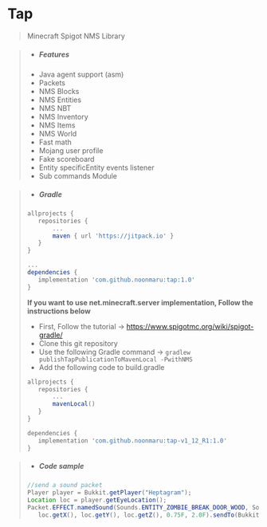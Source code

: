 # Tap

> Minecraft Spigot NMS Library

> * ##### Features
>  * Java agent support (asm)
>  * Packets
>  * NMS Blocks
>  * NMS Entities
>  * NMS NBT
>  * NMS Inventory
>  * NMS Items
>  * NMS World
>  * Fast math
>  * Mojang user profile
>  * Fake scoreboard
>  * Entity specificEntity events listener
>  * Sub commands Module

> * ##### Gradle
>```groovy
>allprojects {
>    repositories {
>        ...
>        maven { url 'https://jitpack.io' }
>    }
>}
>
>...
>dependencies {
>    implementation 'com.github.noonmaru:tap:1.0'
>}
>```
>
>
>
> **If you want to use net.minecraft.server implementation, Follow the instructions below**
>* First, Follow the tutorial -> https://www.spigotmc.org/wiki/spigot-gradle/
>* Clone this git repository
>* Use the following Gradle command -> `gradlew publishTapPublicationToMavenLocal -PwithNMS`
>* Add the following code to build.gradle
>```groovy
>allprojects {
>    repositories {
>        ...
>        mavenLocal()
>    }
>}
>```
>```groovy
>dependencies {
>    implementation 'com.github.noonmaru:tap-v1_12_R1:1.0'
>}
>```

> * ##### Code sample
>```java
>//send a sound packet
>Player player = Bukkit.getPlayer("Heptagram");
>Location loc = player.getEyeLocation();
>Packet.EFFECT.namedSound(Sounds.ENTITY_ZOMBIE_BREAK_DOOR_WOOD, SoundCategory.MASTER, 
>    loc.getX(), loc.getY(), loc.getZ(), 0.75F, 2.0F).sendTo(Bukkit.getOnlinePlayers());
>```